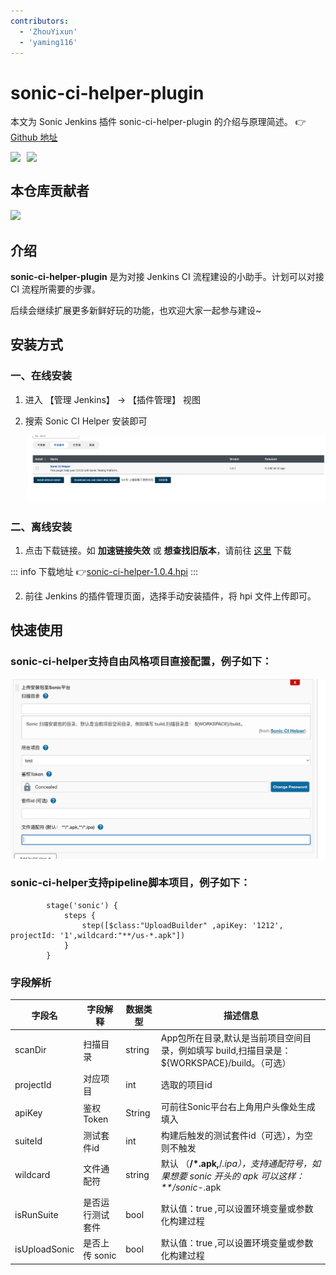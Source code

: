 ```yaml
---
contributors:
  - 'ZhouYixun'
  - 'yaming116'
---
```


# sonic-ci-helper-plugin

本文为 Sonic Jenkins 插件 sonic-ci-helper-plugin 的介绍与原理简述。 👉[Github 地址](https://github.com/jenkinsci/sonic-ci-helper-plugin)

<div style="display: flex">
<img src="https://img.shields.io/github/stars/jenkinsci/sonic-ci-helper-plugin?style=social">
<img style="margin-left:10px" src="https://img.shields.io/github/forks/jenkinsci/sonic-ci-helper-plugin?style=social">
</div>

## 本仓库贡献者

<a href="https://github.com/jenkinsci/sonic-ci-helper-plugin/graphs/contributors">
  <img src="https://contrib.rocks/image?repo=jenkinsci/sonic-ci-helper-plugin" />
</a>

## 介绍

**sonic-ci-helper-plugin** 是为对接 Jenkins CI 流程建设的小助手。计划可以对接 CI 流程所需要的步骤。

后续会继续扩展更多新鲜好玩的功能，也欢迎大家一起参与建设~

## 安装方式

### 一、在线安装

1. 进入 【管理 Jenkins】 -> 【插件管理】 视图
2. 搜索 Sonic CI Helper 安装即可

   ![center](./images/center.png)

### 二、离线安装

1. 点击下载链接。如 **加速链接失效** 或 **想查找旧版本**，请前往 <a href="https://github.com/jenkinsci/sonic-ci-helper-plugin/releases" target="_blank">这里</a> 下载

::: info 下载地址
👉<a href="https://download.fastgit.org/jenkinsci/sonic-ci-helper-plugin/releases/download/sonic-ci-helper-1.0.4/sonic-ci-helper.hpi" target="_blank">sonic-ci-helper-1.0.4.hpi</a>
:::

2. 前往 Jenkins 的插件管理页面，选择手动安装插件，将 hpi 文件上传即可。  


## 快速使用


### sonic-ci-helper支持自由风格项目直接配置，例子如下：

![use_sch](./images/use_sch.png)

### sonic-ci-helper支持pipeline脚本项目，例子如下： 

```pipeline
        stage('sonic') {
            steps {
                step([$class:"UploadBuilder" ,apiKey: '1212', projectId: '1',wildcard:"**/us-*.apk"])
            }
        }
```

### 字段解析
| 字段名     |字段解释     | 数据类型   | 描述信息                   |
|---------|---------|--------|------------------------|
|scanDir | 扫描目录    | string | App包所在目录,默认是当前项目空间目录，例如填写 build,扫描目录是： ${WORKSPACE}/build。（可选）              |
|projectId | 对应项目    | int    | 选取的项目id             |
|apiKey | 鉴权Token | String | 可前往Sonic平台右上角用户头像处生成填入  |
|suiteId | 测试套件id  | int    | 构建后触发的测试套件id（可选），为空则不触发       |
|wildcard | 文件通配符   | string | 默认 （**/*.apk,**/*.ipa），支持通配符号，如果想要 sonic 开头的 apk 可以这样： **/sonic-*.apk |
|isRunSuite | 是否运行测试套件  | bool    | 默认值：true ,可以设置环境变量或参数化构建过程     |
|isUploadSonic | 是否上传 sonic  | bool    | 默认值：true  ,可以设置环境变量或参数化构建过程        |